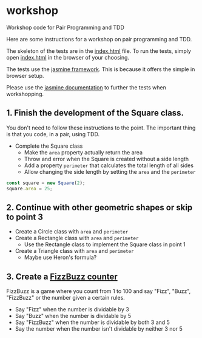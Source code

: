# workshop
Workshop code for Pair Programming and TDD

Here are some instructions for a workshop on pair programming and TDD.

The skeleton of the tests are in the [index.html](index.html) file. To run the tests, simply open [index.html](index.html) in the browser of your choosing.

The tests use the [jasmine framework](https://jasmine.github.io/). This is because it offers the simple in browser setup. 

Please use the [jasmine documentation](https://jasmine.github.io/pages/docs_home.html) to further the tests when workshopping.

## 1. Finish the development of the Square class. 
You don't need to follow these instructions to the point. The important thing is that you code, in a pair, using TDD.
- Complete the Square class
  - Make the `area` property actually return the area
  - Throw and error when the Square is created without a side length
  - Add a property `perimeter` that calculates the total length of all sides
  - Allow changing the side length by setting the `area` and the `perimeter` 

```js
const square = new Square(2);
square.area = 25;
```
## 2. Continue with other geometric shapes or skip to point 3
- Create a Circle class with `area` and `perimeter` 
- Create a Rectangle class with `area` and `perimeter`
  - Use the Rectangle class to implement the Square class in point 1
- Create a Triangle class with `area` and `perimeter`
  - Maybe use Heron's formula?

## 3. Create a [FizzBuzz counter](https://en.wikipedia.org/wiki/Fizz_buzz)
FizzBuzz is a game where you count from 1 to 100 and say "Fizz", "Buzz", "FizzBuzz" or the number given a certain rules.
- Say "Fizz" when the number is dividable by 3
- Say "Buzz" when the number is dividable by 5
- Say "FizzBuzz" when the number is dividable by both 3 and 5
- Say the number when the number isn't dividable by neither 3 nor 5